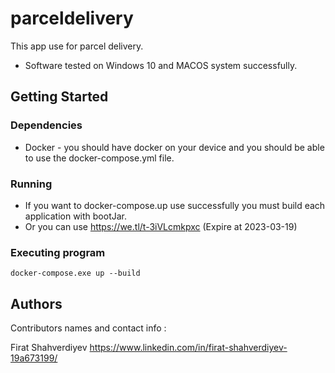 # parceldelivery

This app use for parcel delivery.

* Software tested on Windows 10 and MACOS system successfully.

## Getting Started

### Dependencies

* Docker - you should have docker on your device and you should be able to use the docker-compose.yml file.

### Running

* If you want to docker-compose.up use successfully you must build each application with bootJar.
* Or you can use https://we.tl/t-3iVLcmkpxc (Expire at 2023-03-19)

### Executing program

```
docker-compose.exe up --build
```
## Authors

Contributors names and contact info :

Firat Shahverdiyev https://www.linkedin.com/in/firat-shahverdiyev-19a673199/
